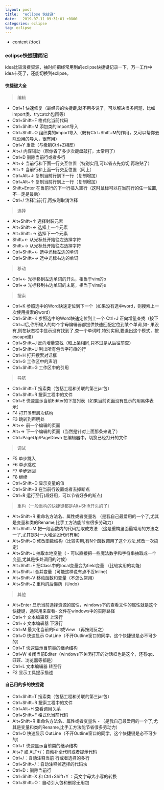 ```yaml
---
layout: post
title:  "eclipse 快捷键"
date:   2019-07-11 09:31:01 +0800
categories: eclipse
tag: eclipse
---
```


* content
{:toc}

### eclipse快捷键简记
idea比较浪费资源，抽时间把经常用到的eclipse快捷键记录一下，万一工作中idea卡死了，还能切换到eclipse。

#### 快捷键大全 
> 编辑

- Ctrl+1  快速修复（最经典的快捷键,就不用多说了，可以解决很多问题，比如import类、trycatch包围等）
- Ctrl+Shift+F    格式化当前代码
- Ctrl+Shift+M    添加类的import导入
- Ctrl+Shift+O   组织类的import导入（既有Ctrl+Shift+M的作用，又可以帮你去除没用的导入，很有用）
- Ctrl+Y  重做（与撤销Ctrl+Z相反）
- Alt+/   内容辅助（帮你省了多少次键盘敲打，太常用了）
- Ctrl+D  删除当前行或者多行
- Alt+↓   当前行和下面一行交互位置（特别实用,可以省去先剪切,再粘贴了）
- Alt+↑   当前行和上面一行交互位置（同上）
- Ctrl+Alt+↓  复制当前行到下一行（复制增加）
- Ctrl+Alt+↑  复制当前行到上一行（复制增加）
- Shift+Enter 在当前行的下一行插入空行（这时鼠标可以在当前行的任一位置,不一定是最后）
- Ctrl+/  注释当前行,再按则取消注释

>选择

- Alt+Shift+↑ 选择封装元素
- Alt+Shift+← 选择上一个元素
- Alt+Shift+→ 选择下一个元素
- Shift+← 从光标处开始往左选择字符
- Shift+→ 从光标处开始往右选择字符
- Ctrl+Shift+←    选中光标左边的单词
- Ctrl+Shift+→    选中光标右边的单词

>移动

- Ctrl+←  光标移到左边单词的开头，相当于vim的b
- Ctrl+→  光标移到右边单词的末尾，相当于vim的e

>搜索

- Ctrl+K  参照选中的Word快速定位到下一个（如果没有选中word，则搜索上一次使用搜索的word）
- Ctrl+Shift+K    参照选中的Word快速定位到上一个
Ctrl+J  正向增量查找（按下Ctrl+J后,你所输入的每个字母编辑器都提供快速匹配定位到某个单词,如- 果没有,则在状态栏中显示没有找到了,查一个单词时,特别实用,要退出这个模式，按escape建）
- Ctrl+Shift+J    反向增量查找（和上条相同,只不过是从后往前查）
- Ctrl+Shift+U    列出所有包含字符串的行
- Ctrl+H  打开搜索对话框
- Ctrl+G  工作区中的声明
- Ctrl+Shift+G    工作区中的引用

> 导航

- Ctrl+Shift+T    搜索类（包括工程和关联的第三jar包）
- Ctrl+Shift+R    搜索工程中的文件
- Ctrl+E  快速显示当前Editer的下拉列表（如果当前页面没有显示的用黑体表示）
- F4  打开类型层次结构
- F3  跳转到声明处
- Alt+←   前一个编辑的页面
- Alt+→   下一个编辑的页面（当然是针对上面那条来说了）
- Ctrl+PageUp/PageDown    在编辑器中，切换已经打开的文件

> 调试

- F5  单步跳入
- F6  单步跳过
- F7  单步返回
- F8  继续
- Ctrl+Shift+D    显示变量的值
- Ctrl+Shift+B    在当前行设置或者去掉断点
- Ctrl+R  运行至行(超好用，可以节省好多的断点)

> 重构（一般重构的快捷键都是Alt+Shift开头的了）

- Alt+Shift+R 重命名方法名、属性或者变量名 （是我自己最爱用的一个了,尤其是变量和类的Rename,比手工方法能节省很多劳动力）
- Alt+Shift+M 把一段函数内的代码抽取成方法 （这是重构里面最常用的方法之一了,尤其是对一大堆泥团代码有用）
- Alt+Shift+C 修改函数结构（比较实用,有N个函数调用了这个方法,修改一次搞定）
- Alt+Shift+L 抽取本地变量（ - 可以直接把一些魔法数字和字符串抽取成一个变量,尤其是多处调用的时候）
- Alt+Shift+F 把Class中的local变量变为field变量 （比较实用的功能）
- Alt+Shift+I 合并变量（可能这样说有点不妥Inline）
- Alt+Shift+V 移动函数和变量（不怎么常用）
- Alt+Shift+Z 重构的后悔药（Undo）

>其他

- Alt+Enter   显示当前选择资源的属性，windows下的查看文件的属性就是这个快捷键，通常用来查看- 文件在windows中的实际路径
- Ctrl+↑  文本编辑器 上滚行
- Ctrl+↓  文本编辑器 下滚行
- Ctrl+M  最大化当前的Edit或View （再按则反之）
- Ctrl+O  快速显示 OutLine（不开Outline窗口的同学，这个快捷键是必不可少的）
- Ctrl+T  快速显示当前类的继承结构
- Ctrl+W  关闭当前Editer（windows下关闭打开的对话框也是这个，还有qq、旺旺、浏览器等都是）
- Ctrl+L  文本编辑器 转至行
- F2  显示工具提示描述

#### 自己用的多的快捷键
- Ctrl+Shift+T    搜索类（包括工程和关联的第三jar包）
- Ctrl+Shift+R    搜索工程中的文件
- Ctrl+Alt+H      查看调用关系
- Ctrl+Shift+F    格式化当前代码
- Alt+Shift+R 重命名方法名、属性或者变量名 - （是我自己最爱用的一个了,尤其是变量和类的Rename,比手工方法能节省很多劳动力）
- Ctrl+O  快速显示 OutLine（不开Outline窗口的同学，这个快捷键是必不可少的）
- Ctrl+T  快速显示当前类的继承结构
- Alt+? 或 ALT+/：自动补全代码或者提示代码
- Ctrl+/：自动注释当前 行或者选择的多行
- Ctrl+Shift+/：自动注释掉选择的代码块
- Ctrl+D：删除当前行
- Ctrl+Shift+X 和 Ctrl+Shift+Y ：英文字母大小写的转换
- Ctrl+Shift+O：自动引入包和删除无用包


